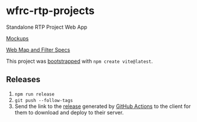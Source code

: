 # wfrc-rtp-projects

Standalone RTP Project Web App

[Mockups](https://docs.google.com/presentation/d/1vpFzqsd6YIKYdstyn_iv_RSU6NXplRN7XhM8X-Su_Qo/edit#slide=id.p)

[Web Map and Filter Specs](https://docs.google.com/spreadsheets/d/1zrcI_XNdhlxNlj703HnaKOio7d9U1pWhzghnR-izdIY/edit#gid=0)

This project was [bootstrapped](https://vitejs.dev/guide/#scaffolding-your-first-vite-project) with `npm create vite@latest`.

## Releases

1. `npm run release`
1. `git push --follow-tags`
1. Send the link to the [release](https://github.com/agrc/wfrc-rtp-projects/releases) generated by [GitHub Actions](https://github.com/agrc/wfrc-rtp-projects/actions) to the client for them to download and deploy to their server.
